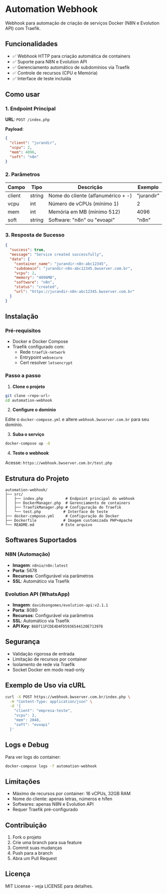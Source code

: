 # Automation Webhook

Webhook para automação de criação de serviços Docker (N8N e Evolution API) com Traefik.

## Funcionalidades

- ✅ Webhook HTTP para criação automática de containers
- ✅ Suporte para N8N e Evolution API  
- ✅ Gerenciamento automático de subdomínios via Traefik
- ✅ Controle de recursos (CPU e Memória)
- ✅ Interface de teste incluída

## Como usar

### 1. Endpoint Principal

**URL**: `POST /index.php`

**Payload**:
```json
{
  "client": "jurandir",
  "vcpu": 2,
  "mem": 4096,
  "soft": "n8n"
}
```

### 2. Parâmetros

| Campo  | Tipo   | Descrição                           | Exemplo    |
|--------|--------|-------------------------------------|------------|
| client | string | Nome do cliente (alfanumérico + -) | "jurandir" |
| vcpu   | int    | Número de vCPUs (mínimo 1)         | 2          |
| mem    | int    | Memória em MB (mínimo 512)         | 4096       |
| soft   | string | Software: "n8n" ou "evoapi"        | "n8n"      |

### 3. Resposta de Sucesso

```json
{
  "success": true,
  "message": "Service created successfully",
  "data": {
    "container_name": "jurandir-n8n-abc12345",
    "subdomain": "jurandir-n8n-abc12345.bwserver.com.br",
    "vcpu": 2,
    "memory": "4096MB",
    "software": "n8n",
    "status": "created",
    "url": "https://jurandir-n8n-abc12345.bwserver.com.br"
  }
}
```

## Instalação

### Pré-requisitos

- Docker e Docker Compose
- Traefik configurado com:
  - Rede `traefik-network` 
  - Entrypoint `websecure`
  - Cert resolver `letsencrypt`

### Passo a passo

1. **Clone o projeto**
```bash
git clone <repo-url>
cd automation-webhook
```

2. **Configure o domínio**

Edite o `docker-compose.yml` e altere `webhook.bwserver.com.br` para seu domínio.

3. **Suba o serviço**
```bash
docker-compose up -d
```

4. **Teste o webhook**

Acesse: `https://webhook.bwserver.com.br/test.php`

## Estrutura do Projeto

```
automation-webhook/
├── src/
│   ├── index.php          # Endpoint principal do webhook
│   ├── DockerManager.php  # Gerenciamento de containers
│   ├── TraefikManager.php # Configuração do Traefik
│   └── test.php          # Interface de teste
├── docker-compose.yml     # Configuração do Docker
├── Dockerfile            # Imagem customizada PHP+Apache
└── README.md            # Este arquivo
```

## Softwares Suportados

### N8N (Automação)
- **Imagem**: `n8nio/n8n:latest`
- **Porta**: 5678
- **Recursos**: Configurável via parâmetros
- **SSL**: Automático via Traefik

### Evolution API (WhatsApp)
- **Imagem**: `davidsongomes/evolution-api:v2.1.1`
- **Porta**: 8080
- **Recursos**: Configurável via parâmetros
- **SSL**: Automático via Traefik
- **API Key**: `B6D711FCDE4D4FD5936544120E713976`

## Segurança

- Validação rigorosa de entrada
- Limitação de recursos por container
- Isolamento de rede via Traefik
- Socket Docker em modo read-only

## Exemplo de Uso via cURL

```bash
curl -X POST https://webhook.bwserver.com.br/index.php \
  -H "Content-Type: application/json" \
  -d '{
    "client": "empresa-teste",
    "vcpu": 2,
    "mem": 2048,
    "soft": "evoapi"
  }'
```

## Logs e Debug

Para ver logs do container:
```bash
docker-compose logs -f automation-webhook
```

## Limitações

- Máximo de recursos por container: 16 vCPUs, 32GB RAM
- Nome do cliente: apenas letras, números e hífen
- Softwares: apenas N8N e Evolution API
- Requer Traefik pré-configurado

## Contribuição

1. Fork o projeto
2. Crie uma branch para sua feature
3. Commit suas mudanças
4. Push para a branch
5. Abra um Pull Request

## Licença

MIT License - veja LICENSE para detalhes.
